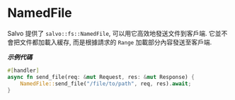 # NamedFile

Salvo 提供了 ```salvo::fs::NamedFile```, 可以用它高效地發送文件到客戶端. 它並不會把文件都加載入緩存, 而是根據請求的 `Range` 加載部分內容發送至客戶端.

_**示例代碼**_ 

```rust
#[handler]
async fn send_file(req: &mut Request, res: &mut Response) {
    NamedFile::send_file("/file/to/path", req, res).await;
}
```


